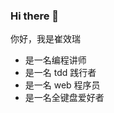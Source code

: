 ### Hi there 👋

你好，我是崔效瑞

- 是一名编程讲师
- 是一名 tdd 践行者
- 是一名 web 程序员
- 是一名全键盘爱好者

<!--
**cuixiaorui/cuixiaorui** is a ✨ _special_ ✨ repository because its `README.md` (this file) appears on your GitHub profile.

Here are some ideas to get you started:

- 🔭 I’m currently working on ...
- 🌱 I’m currently learning ...
- 👯 I’m looking to collaborate on ...
- 🤔 I’m looking for help with ...
- 💬 Ask me about ...
- 📫 How to reach me: ...
- 😄 Pronouns: ...
- ⚡ Fun fact: ...
-->
